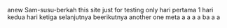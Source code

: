 anew Sam-susu-berkah
this site just for testing only
hari pertama 1
hari kedua
hari ketiga
selanjutnya
beerikutnya
another one
meta
a
a
a
a
ba
a
a
